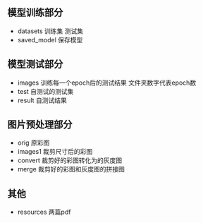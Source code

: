 ## 模型训练部分
* datasets 训练集 测试集 
* saved_model 保存模型

## 模型测试部分
* images 训练每一个epoch后的测试结果 文件夹数字代表epoch数
* test 自测试的测试集
* result 自测试结果

## 图片预处理部分
* orig 原彩图
* images1 裁剪尺寸后的彩图 
* convert 裁剪好的彩图转化为的灰度图
* merge 裁剪好的彩图和灰度图的拼接图

## 其他
* resources 两篇pdf